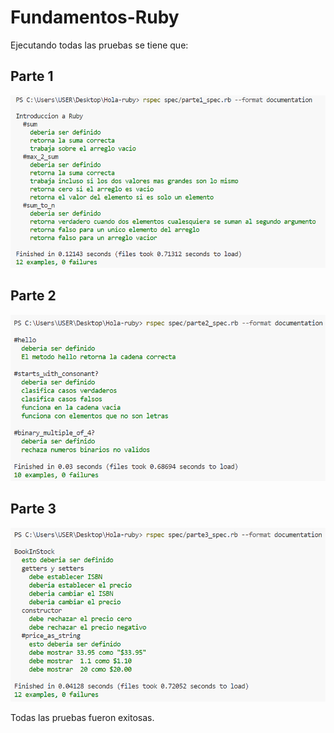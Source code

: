 # Fundamentos-Ruby
Ejecutando todas las pruebas se tiene que:
## Parte 1
<p align="center">
  <img src="screenshots/parte1.png" />
</p>


## Parte 2
<p align="center">
  <img src="screenshots/Parte2.png" />
</p>


## Parte 3
<p align="center">
  <img src="screenshots/Parte3.png" />
</p>

Todas las pruebas fueron exitosas.
